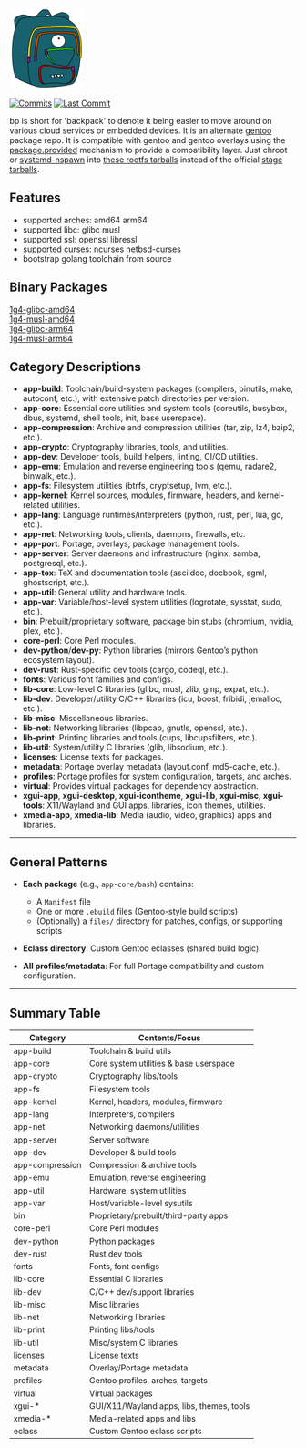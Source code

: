 <div align="left">

[![1g4-linux](https://raw.githubusercontent.com/jopamo/bp/master/.github/bp.png)](#readme)

[![Commits](https://img.shields.io/github/commit-activity/m/jopamo/bp?label=commits&style=for-the-badge)](https://github.com/jopamo/bp/commits)
[![Last Commit](https://img.shields.io/github/last-commit/jopamo/bp/main?label=&style=for-the-badge)](https://github.com/jopamo/bp/commits)

</div>

bp is short for 'backpack' to denote it being easier to move around on various cloud services or embedded devices. It is an alternate [gentoo](https://github.com/gentoo/gentoo) package repo. It is compatible with gentoo and gentoo overlays using the [package.provided](https://wiki.gentoo.org/wiki//etc/portage/profile/package.provided) mechanism to provide a compatibility layer. Just chroot or [systemd-nspawn](https://wiki.archlinux.org/title/systemd-nspawn) into [these rootfs tarballs](https://1g4.org/) instead of the official [stage tarballs](https://wiki.gentoo.org/wiki/Stage_tarball).

## Features
* supported arches: amd64 arm64
* supported libc: glibc musl
* supported ssl: openssl libressl
* supported curses: ncurses netbsd-curses
* bootstrap golang toolchain from source

## Binary Packages
[1g4-glibc-amd64](https://1g4.org/1g4-glibc-amd64/)\
[1g4-musl-amd64](https://1g4.org/1g4-musl-amd64/)\
[1g4-glibc-arm64](https://1g4.org/1g4-glibc-arm64/)\
[1g4-musl-arm64](https://1g4.org/1g4-musl-arm64/)

## **Category Descriptions**

* **app-build**: Toolchain/build-system packages (compilers, binutils, make, autoconf, etc.), with extensive patch directories per version.
* **app-core**: Essential core utilities and system tools (coreutils, busybox, dbus, systemd, shell tools, init, base userspace).
* **app-compression**: Archive and compression utilities (tar, zip, lz4, bzip2, etc.).
* **app-crypto**: Cryptography libraries, tools, and utilities.
* **app-dev**: Developer tools, build helpers, linting, CI/CD utilities.
* **app-emu**: Emulation and reverse engineering tools (qemu, radare2, binwalk, etc.).
* **app-fs**: Filesystem utilities (btrfs, cryptsetup, lvm, etc.).
* **app-kernel**: Kernel sources, modules, firmware, headers, and kernel-related utilities.
* **app-lang**: Language runtimes/interpreters (python, rust, perl, lua, go, etc.).
* **app-net**: Networking tools, clients, daemons, firewalls, etc.
* **app-port**: Portage, overlays, package management tools.
* **app-server**: Server daemons and infrastructure (nginx, samba, postgresql, etc.).
* **app-tex**: TeX and documentation tools (asciidoc, docbook, sgml, ghostscript, etc.).
* **app-util**: General utility and hardware tools.
* **app-var**: Variable/host-level system utilities (logrotate, sysstat, sudo, etc.).
* **bin**: Prebuilt/proprietary software, package bin stubs (chromium, nvidia, plex, etc.).
* **core-perl**: Core Perl modules.
* **dev-python**/**dev-py**: Python libraries (mirrors Gentoo’s python ecosystem layout).
* **dev-rust**: Rust-specific dev tools (cargo, codeql, etc.).
* **fonts**: Various font families and configs.
* **lib-core**: Low-level C libraries (glibc, musl, zlib, gmp, expat, etc.).
* **lib-dev**: Developer/utility C/C++ libraries (icu, boost, fribidi, jemalloc, etc.).
* **lib-misc**: Miscellaneous libraries.
* **lib-net**: Networking libraries (libpcap, gnutls, openssl, etc.).
* **lib-print**: Printing libraries and tools (cups, libcupsfilters, etc.).
* **lib-util**: System/utility C libraries (glib, libsodium, etc.).
* **licenses**: License texts for packages.
* **metadata**: Portage overlay metadata (layout.conf, md5-cache, etc.).
* **profiles**: Portage profiles for system configuration, targets, and arches.
* **virtual**: Provides virtual packages for dependency abstraction.
* **xgui-app**, **xgui-desktop**, **xgui-icontheme**, **xgui-lib**, **xgui-misc**, **xgui-tools**: X11/Wayland and GUI apps, libraries, icon themes, utilities.
* **xmedia-app**, **xmedia-lib**: Media (audio, video, graphics) apps and libraries.

---

## **General Patterns**

* **Each package** (e.g., `app-core/bash`) contains:

  * A `Manifest` file
  * One or more `.ebuild` files (Gentoo-style build scripts)
  * (Optionally) a `files/` directory for patches, configs, or supporting scripts
* **Eclass directory**: Custom Gentoo eclasses (shared build logic).
* **All profiles/metadata**: For full Portage compatibility and custom configuration.

---

## **Summary Table**

| Category        | Contents/Focus                            |
| --------------- | ----------------------------------------- |
| app-build       | Toolchain & build utils                   |
| app-core        | Core system utilities & base userspace    |
| app-crypto      | Cryptography libs/tools                   |
| app-fs          | Filesystem tools                          |
| app-kernel      | Kernel, headers, modules, firmware        |
| app-lang        | Interpreters, compilers                   |
| app-net         | Networking daemons/utilities              |
| app-server      | Server software                           |
| app-dev         | Developer & build tools                   |
| app-compression | Compression & archive tools               |
| app-emu         | Emulation, reverse engineering            |
| app-util        | Hardware, system utilities                |
| app-var         | Host/variable-level sysutils              |
| bin             | Proprietary/prebuilt/third-party apps     |
| core-perl       | Core Perl modules                         |
| dev-python      | Python packages                           |
| dev-rust        | Rust dev tools                            |
| fonts           | Fonts, font configs                       |
| lib-core        | Essential C libraries                     |
| lib-dev         | C/C++ dev/support libraries               |
| lib-misc        | Misc libraries                            |
| lib-net         | Networking libraries                      |
| lib-print       | Printing libs/tools                       |
| lib-util        | Misc/system C libraries                   |
| licenses        | License texts                             |
| metadata        | Overlay/Portage metadata                  |
| profiles        | Gentoo profiles, arches, targets          |
| virtual         | Virtual packages                          |
| xgui-\*         | GUI/X11/Wayland apps, libs, themes, tools |
| xmedia-\*       | Media-related apps and libs               |
| eclass          | Custom Gentoo eclass scripts              |
